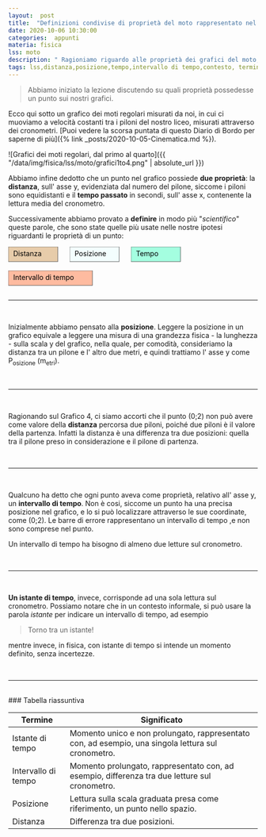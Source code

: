 ```yaml
---
layout:  post
title:  "Definizioni condivise di proprietà del moto rappresentato nel nostro grafico."
date: 2020-10-06 10:30:00
categories:  appunti
materia: fisica
lss: moto
description: " Ragioniamo riguardo alle proprietà dei grafici del moto, e definiamo le parole distanza, posizione, tempo e intervallo di tempo con una discussione collettiva. Diario di Bordo sul Laboratorio del Sapere Scientifico riguardante il moto. "
tags: lss,distanza,posizione,tempo,intervallo di tempo,contesto, termini, definizioni,fisica,diario,bordo,moto,grafici
---
```

> Abbiamo iniziato la lezione discutendo su quali proprietà possedesse un punto sui nostri grafici. 

Ecco qui sotto un grafico dei moti regolari misurati da noi, in cui ci muoviamo a velocità costanti tra i piloni del nostro liceo, misurati attraverso dei cronometri. [Puoi vedere la scorsa puntata di questo Diario di Bordo per saperne di più]({% link _posts/2020-10-05-Cinematica.md %}).

![Grafici dei moti regolari, dal primo al quarto]({{ "/data/img/fisica/lss/moto/grafici1to4.png" | absolute_url }})

Abbiamo infine dedotto che un punto nel grafico possiede **due proprietà**: la **distanza**, sull' asse y, evidenziata dal numero del pilone, siccome i piloni sono equidistanti e il **tempo passato** in secondi, sull' asse x, contenente la lettura media del cronometro. 

Successivamente abbiamo provato a **definire** in modo più "_scientifico_" queste parole, che sono state quelle più usate nelle nostre ipotesi riguardanti le proprietà di un punto:

<svg display="inline-block" width="120" height="45">
  <rect  width="100" height="30" style="fill:burlywood;stroke:black;stroke-width:.9;opacity:0.7" />
  <text alignment-baseline="central" y="30%" x="10" fill="black">Distanza</text></svg>
<svg display="inline-block" width="120" height="45">
  <rect  width="100" height="30" style="fill:azure;stroke:black;stroke-width:.9;opacity:0.7" />
  <text alignment-baseline="central" y="30%" x="10" fill="black">Posizione</text></svg>
<svg display="inline-block" width="120" height="45">
  <rect  width="100" height="30" style="fill:aquamarine;stroke:black;stroke-width:.9;opacity:0.7" />
  <text alignment-baseline="central" y="30%" x="10" fill="black">Tempo</text></svg>
<svg display="inline-block" width="190" height="45">
  <rect  width="170" height="30" style="fill:LightSalmon;stroke:black;stroke-width:.9;opacity:0.7" />
  <text alignment-baseline="central" y="30%" x="10" fill="black">Intervallo di tempo</text></svg>


<br>

---

<br>

Inizialmente abbiamo pensato alla **posizione**. Leggere la posizione in un grafico equivale a leggere una misura di una grandezza fisica - la lunghezza - sulla scala y del grafico, nella quale, per comodità, consideriamo la distanza tra un pilone e l' altro due metri, e quindi trattiamo l' asse y come P<sub>osizione</sub> (m<sub>etri</sub>).

<br>

---

<br>

Ragionando sul Grafico 4, ci siamo accorti che il punto (0;2) non può avere come valore della **distanza** percorsa due piloni, poiché due piloni è il valore della partenza. Infatti la distanza è una differenza tra due posizioni: quella tra il pilone preso in considerazione e il pilone di partenza.

<br>

---

<br>

Qualcuno ha detto che ogni punto aveva come proprietà, relativo all' asse y, un **intervallo di tempo**. Non è cosi, siccome un punto ha una precisa posizione nel grafico, e lo si può localizzare attraverso le sue coordinate, come (0;2). Le barre di errore rappresentano un intervallo di tempo ,e non sono comprese nel punto.

Un intervallo di tempo ha bisogno di almeno due letture sul cronometro.

<br>

---

<br>

**Un istante di tempo**, invece, corrisponde ad una sola lettura sul cronometro. Possiamo notare che in un contesto informale, si può usare la parola _istante_ per indicare un intervallo di tempo, ad esempio 
>Torno tra un istante!

mentre invece, in fisica, con istante di tempo si intende un momento definito, senza incertezze.

<br>

---

<br>
### Tabella riassuntiva

|Termine|Significato|
|---|---|
Istante di tempo|Momento unico e non prolungato, rappresentato con, ad esempio, una singola lettura sul cronometro.
Intervallo di tempo|Momento prolungato,  rappresentato con, ad esempio, differenza tra due letture sul cronometro.
Posizione|Lettura sulla scala graduata presa come riferimento, un punto nello spazio.
Distanza|Differenza tra due posizioni.
